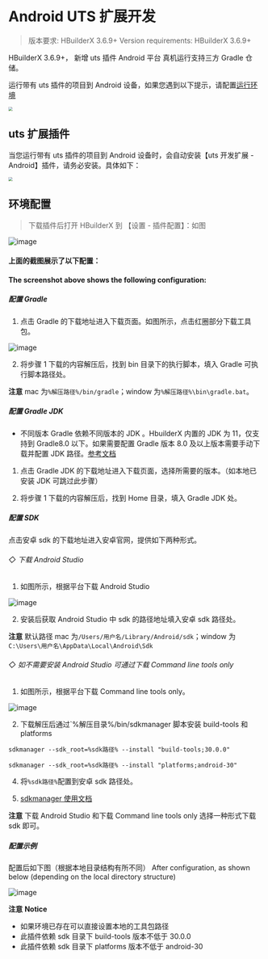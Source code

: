 # Android UTS 扩展开发

> 版本要求: HBuilderX 3.6.9+
> Version requirements: HBuilderX 3.6.9+

HBuilderX 3.6.9+， 新增 uts 插件 Android 平台 真机运行支持三方 Gradle 仓储。

运行带有 uts 插件的项目到 Android 设备，如果您遇到以下提示，请配置[运行环境](#环境配置)

<img src="https://qiniu-web-assets.dcloud.net.cn/unidoc/zh/20221111173829.jpg" style="zoom: 50%;" />

## uts 扩展插件

当您运行带有 uts 插件的项目到 Android 设备时，会自动安装【uts 开发扩展 - Android】插件，请务必安装。具体如下：

<img src="https://qiniu-web-assets.dcloud.net.cn/unidoc/zh/20221111171012.jpg" style="zoom: 50%" />

## 环境配置

> 下载插件后打开 HBuilderX 到 【设置 - 插件配置】：如图

![image](https://web-ext-storage.dcloud.net.cn/hx/uts-android-2.png)

#### 上面的截图展示了以下配置：
#### The screenshot above shows the following configuration:

##### 配置 Gradle

1. 点击 Gradle 的下载地址进入下载页面。如图所示，点击红圈部分下载工具包。

![image](https://qiniu-web-assets.dcloud.net.cn/unidoc/zh/gradle.png)

2. 将步骤 1 下载的内容解压后，找到 bin 目录下的执行脚本，填入 Gradle 可执行脚本路径处。

**注意** mac 为`%解压路径%/bin/gradle`；window 为`%解压路径%\bin\gradle.bat`。

##### 配置 Gradle JDK

- 不同版本 Gradle 依赖不同版本的 JDK 。HbuilderX 内置的 JDK 为 11，仅支持到 Gradle8.0 以下。如果需要配置 Gradle 版本 8.0 及以上版本需要手动下载并配置 JDK 路径。[参考文档](https://developer.android.google.cn/build/releases/past-releases?hl=zh-cn)

1. 点击 Gradle JDK 的下载地址进入下载页面，选择所需要的版本。（如本地已安装 JDK 可跳过此步骤）

2. 将步骤 1 下载的内容解压后，找到 Home 目录，填入 Gradle JDK 处。

##### 配置 SDK

点击安卓 sdk 的下载地址进入安卓官网，提供如下两种形式。

###### ◇ 下载 Android Studio

1. 如图所示，根据平台下载 Android Studio

![image](https://qiniu-web-assets.dcloud.net.cn/unidoc/zh/sdk-2.png)

2. 安装后获取 Android Studio 中 sdk 的路径地址填入安卓 sdk 路径处。

**注意** 默认路径 mac 为`/Users/用户名/Library/Android/sdk`；window 为`C:\Users\用户名\AppData\Local\Android\Sdk`

###### ◇ 如不需要安装 Android Studio 可通过下载 Command line tools only

1. 如图所示，根据平台下载 Command line tools only。

![image](https://qiniu-web-assets.dcloud.net.cn/unidoc/zh/sdk.png)

2. 下载解压后通过`%解压目录%/bin/sdkmanager 脚本安装 build-tools 和 platforms

```
sdkmanager --sdk_root=%sdk路径% --install "build-tools;30.0.0"

sdkmanager --sdk_root=%sdk路径% --install "platforms;android-30"
```

4. 将`%sdk路径%`配置到安卓 sdk 路径处。

5. [sdkmanager 使用文档](https://developer.android.google.cn/studio/command-line/sdkmanager)

**注意** 下载 Android Studio 和下载 Command line tools only 选择一种形式下载 sdk 即可。

##### 配置示例

配置后如下图（根据本地目录结构有所不同）
After configuration, as shown below (depending on the local directory structure)

![image](https://web-ext-storage.dcloud.net.cn/hx/uts-android-1.png)

**注意**
**Notice**

- 如果环境已存在可以直接设置本地的工具包路径
- 此插件依赖 sdk 目录下 build-tools 版本不低于 30.0.0
- 此插件依赖 sdk 目录下 platforms 版本不低于 android-30

